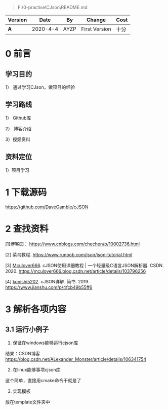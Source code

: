 >  F:\0-practise\CJson\README.md

| Version | Date     | By   | Change        | Cost |
| ------- | -------- | ---- | ------------- | ---- |
| **A**   | 2020-4-4 | AYZP | First Version | 十分 |

# 0 前言

## 学习目的

1） 通过学习CJson，做项目的经验

## 学习路线

1） Github库

2） 博客介绍

3）视频资料

## 资料定位

1）项目学习

# 1 下载源码

<https://github.com/DaveGamble/cJSON>

# 2 查找资料

[1]博客园： https://www.cnblogs.com/chechen/p/10002736.html

[2] 菜鸟教程. <https://www.runoob.com/json/json-tutorial.html>

[3] [Mculover666](https://me.csdn.net/Mculover666). cJSON使用详细教程 | 一个轻量级C语言JSON解析器. CSDN. 2020. <https://mculover666.blog.csdn.net/article/details/103796256>

[4] [konishi5202](https://www.jianshu.com/u/98ebe2269e88). cJSON详解. 简书. 2019. <https://www.jianshu.com/p/4fcb49b55ff6>

# 3 解析各项内容

## 3.1 运行小例子

1. 保证在windows能够运行cjson库

结果：CSDN博客<https://blog.csdn.net/ALexander_Monster/article/details/106341754>

2. 在linux能够事项cjson库

这个简单，直接用cmake命令干就是了

3. 实现模板

放在template文件夹中